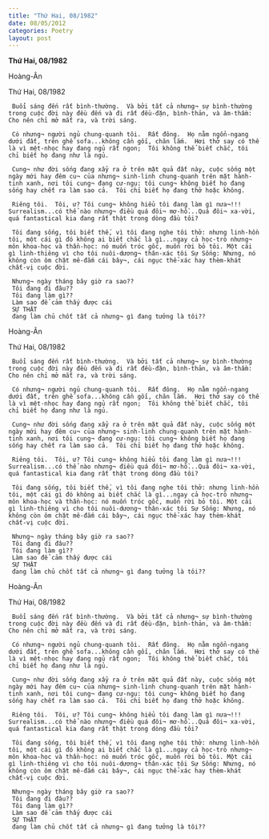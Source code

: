 ```yaml
---
title: "Thứ Hai, 08/1982"
date: 08/05/2012
categories: Poetry
layout: post
---
```


**Thứ Hai, 08/1982**

Hoàng-Ân


Thứ Hai, 08/1982

     Buổi sáng đến rất bình-thường.  Và bởi tất cả nhưng¬ sự bình-thường trong cuộc đời này đều đến và đi rất đều-đặn, bình-thản, và âm-thầm:  Cho nên chỉ mở mắt ra, và trời sáng.

     Có nhưng¬ người ngủ chung-quanh tôi.  Rất đông.  Họ nằm ngổn-ngang dưới đất, trên ghế sofa...không cần gối, chăn lắm.  Hơi thở say có thể là vì mệt-nhọc hay đang ngủ rất ngon;  Tôi không thể biết chắc, tôi chỉ biết họ đang như là ngủ.

     Cung¬ như đời sống đang xẩy ra ở trên mặt quả đất này, cuộc sống một ngày mới hay đêm cu¬ của nhưng¬ sinh-linh chung-quanh trên mặt hành-tinh xanh, nơi tôi cung¬ đang cư-ngụ: tôi cung¬ không biết họ đang sống hay chết ra làm sao cả.  Tôi chỉ biết họ đang thở hoặc không.

     Riêng tôi.  Tôi, ư? Tôi cung¬ không hiểu tôi đang làm gì nưa¬!!!  Surrealism...có thể nào nhưng¬ điều quá đôi¬ mơ-hồ...Quá đôi¬ xa-vời, quá fantastical kia đang rất thật trong dòng đầu tôi?

     Tôi đang sống, tôi biết thế, vì tôi đang nghe tôi thở: nhưng linh-hồn tôi, một cái gì đó không ai biết chắc là gì...ngay cả học-trò nhưng¬ môn khoa-học và thần-học: nó muốn tróc gốc, muốn rời bỏ tôi. Một cái gì linh-thiêng vì cho tôi nuôi-dương¬ thân-xác tôi Sự Sống: Nhưng, nó không còn ôm chặt mê-đắm cái bây¬, cái ngục thể-xác hay thèm-khát chất-vị cuộc đời.

     Nhưng¬ ngày tháng bây giờ ra sao??
     Tôi đang đi đâu??
     Tôi đang làm gì??
     Làm sao để cảm thấy được cái
     SỰ THẬT
     đang làm chủ chốt tất cả nhưng¬ gì đang tưởng là tôi??

Hoàng-Ân


Thứ Hai, 08/1982

     Buổi sáng đến rất bình-thường.  Và bởi tất cả nhưng¬ sự bình-thường trong cuộc đời này đều đến và đi rất đều-đặn, bình-thản, và âm-thầm:  Cho nên chỉ mở mắt ra, và trời sáng.

     Có nhưng¬ người ngủ chung-quanh tôi.  Rất đông.  Họ nằm ngổn-ngang dưới đất, trên ghế sofa...không cần gối, chăn lắm.  Hơi thở say có thể là vì mệt-nhọc hay đang ngủ rất ngon;  Tôi không thể biết chắc, tôi chỉ biết họ đang như là ngủ.

     Cung¬ như đời sống đang xẩy ra ở trên mặt quả đất này, cuộc sống một ngày mới hay đêm cu¬ của nhưng¬ sinh-linh chung-quanh trên mặt hành-tinh xanh, nơi tôi cung¬ đang cư-ngụ: tôi cung¬ không biết họ đang sống hay chết ra làm sao cả.  Tôi chỉ biết họ đang thở hoặc không.

     Riêng tôi.  Tôi, ư? Tôi cung¬ không hiểu tôi đang làm gì nưa¬!!!  Surrealism...có thể nào nhưng¬ điều quá đôi¬ mơ-hồ...Quá đôi¬ xa-vời, quá fantastical kia đang rất thật trong dòng đầu tôi?

     Tôi đang sống, tôi biết thế, vì tôi đang nghe tôi thở: nhưng linh-hồn tôi, một cái gì đó không ai biết chắc là gì...ngay cả học-trò nhưng¬ môn khoa-học và thần-học: nó muốn tróc gốc, muốn rời bỏ tôi. Một cái gì linh-thiêng vì cho tôi nuôi-dương¬ thân-xác tôi Sự Sống: Nhưng, nó không còn ôm chặt mê-đắm cái bây¬, cái ngục thể-xác hay thèm-khát chất-vị cuộc đời.

     Nhưng¬ ngày tháng bây giờ ra sao??
     Tôi đang đi đâu??
     Tôi đang làm gì??
     Làm sao để cảm thấy được cái
     SỰ THẬT
     đang làm chủ chốt tất cả nhưng¬ gì đang tưởng là tôi??

Hoàng-Ân


Thứ Hai, 08/1982

     Buổi sáng đến rất bình-thường.  Và bởi tất cả nhưng¬ sự bình-thường trong cuộc đời này đều đến và đi rất đều-đặn, bình-thản, và âm-thầm:  Cho nên chỉ mở mắt ra, và trời sáng.

     Có nhưng¬ người ngủ chung-quanh tôi.  Rất đông.  Họ nằm ngổn-ngang dưới đất, trên ghế sofa...không cần gối, chăn lắm.  Hơi thở say có thể là vì mệt-nhọc hay đang ngủ rất ngon;  Tôi không thể biết chắc, tôi chỉ biết họ đang như là ngủ.

     Cung¬ như đời sống đang xẩy ra ở trên mặt quả đất này, cuộc sống một ngày mới hay đêm cu¬ của nhưng¬ sinh-linh chung-quanh trên mặt hành-tinh xanh, nơi tôi cung¬ đang cư-ngụ: tôi cung¬ không biết họ đang sống hay chết ra làm sao cả.  Tôi chỉ biết họ đang thở hoặc không.

     Riêng tôi.  Tôi, ư? Tôi cung¬ không hiểu tôi đang làm gì nưa¬!!!  Surrealism...có thể nào nhưng¬ điều quá đôi¬ mơ-hồ...Quá đôi¬ xa-vời, quá fantastical kia đang rất thật trong dòng đầu tôi?

     Tôi đang sống, tôi biết thế, vì tôi đang nghe tôi thở: nhưng linh-hồn tôi, một cái gì đó không ai biết chắc là gì...ngay cả học-trò nhưng¬ môn khoa-học và thần-học: nó muốn tróc gốc, muốn rời bỏ tôi. Một cái gì linh-thiêng vì cho tôi nuôi-dương¬ thân-xác tôi Sự Sống: Nhưng, nó không còn ôm chặt mê-đắm cái bây¬, cái ngục thể-xác hay thèm-khát chất-vị cuộc đời.

     Nhưng¬ ngày tháng bây giờ ra sao??
     Tôi đang đi đâu??
     Tôi đang làm gì??
     Làm sao để cảm thấy được cái
     SỰ THẬT
     đang làm chủ chốt tất cả nhưng¬ gì đang tưởng là tôi??
